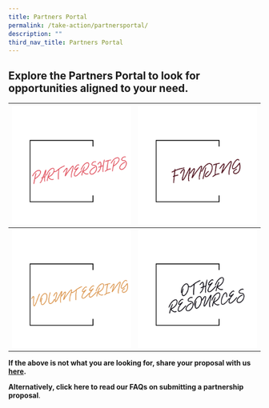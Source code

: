 ```yaml
---
title: Partners Portal
permalink: /take-action/partnersportal/
description: ""
third_nav_title: Partners Portal
---
```

## Explore the Partners Portal to look for opportunities aligned to your need. 


| ![](/images/partnerships.png) | ![](/images/funding.png) |
| -------- | -------- |
| ![](/images/volunteering.png)    | ![](/images/other%20resources.png)  |


**If the above is not what you are looking for, share your proposal with us [here](https://go.gov.sg/sgpostageform).**

**Alternatively, click here to read our FAQs on submitting a partnership proposal**.
